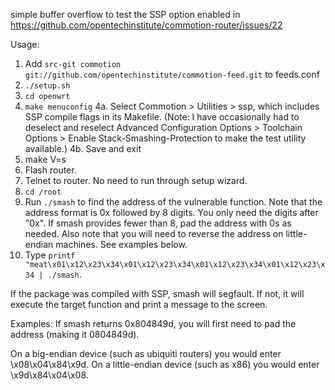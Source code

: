 simple buffer overflow to test the SSP option enabled in
https://github.com/opentechinstitute/commotion-router/issues/22

Usage:
1. Add `src-git commotion git://github.com/opentechinstitute/commotion-feed.git` to feeds.conf
2. `./setup.sh`
3. `cd openwrt`
4. `make menuconfig`
4a. Select Commotion > Utilities > ssp, which includes SSP compile flags in its Makefile. (Note: I have occasionally had to deselect and reselect Advanced Configuration Options > Toolchain Options > Enable Stack-Smashing-Protection to make the test utility available.)
4b. Save and exit
5. make V=s
6. Flash router. 
7. Telnet to router. No need to run through setup wizard.
8. `cd /root`
9. Run `./smash` to find the address of the vulnerable function. Note that the address format is 0x followed by 8 digits. You only need the digits after "0x". If smash provides fewer than 8, pad the address with 0s as needed. Also note that you will need to reverse the address on little-endian machines. See examples below.
10. Type `printf "meat\x01\x12\x23\x34\x01\x12\x23\x34\x01\x12\x23\x34\x01\x12\x23\x34 | ./smash`. 

If the package was compiled with SSP, smash will segfault. If not, it will execute the target function and print a message to the screen.

Examples:
If smash returns 0x804849d, you will first need to pad the address (making it 0804849d).

On a big-endian device (such as ubiquiti routers) you would enter \x08\x04\x84\x9d.
On a little-endian device (such as x86) you would enter \x9d\x84\x04\x08.
